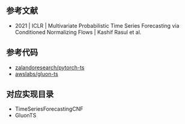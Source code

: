 ## 参考文献
- 2021 | ICLR | Multivariate Probabilistic Time Series Forecasting via Conditioned Normalizing Flows | Kashif Rasul et al.

## 参考代码
- [zalandoresearch/pytorch-ts](https://github.com/zalandoresearch/pytorch-ts)
- [awslabs/gluon-ts](https://github.com/awslabs/gluon-ts)

## 对应实现目录
- TimeSeriesForecastingCNF
- GluonTS